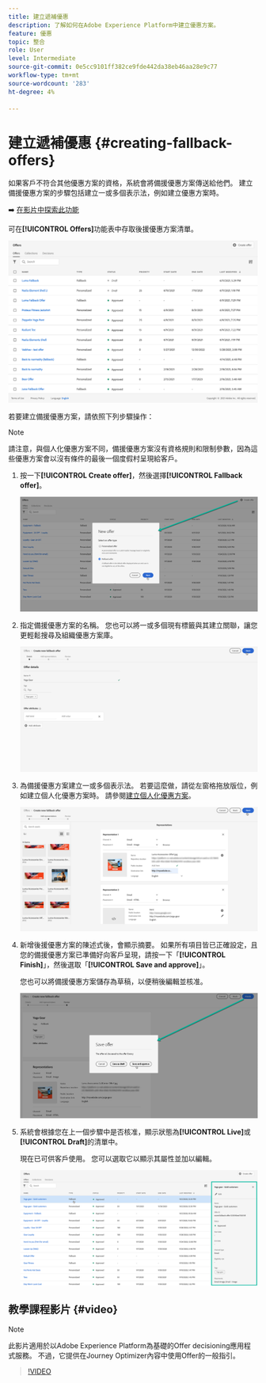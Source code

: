 ```yaml
---
title: 建立遞補優惠
description: 了解如何在Adobe Experience Platform中建立優惠方案。
feature: 優惠
topic: 整合
role: User
level: Intermediate
source-git-commit: 0e5cc9101ff382ce9fde442da38eb46aa28e9c77
workflow-type: tm+mt
source-wordcount: '283'
ht-degree: 4%

---
```


# 建立遞補優惠 {#creating-fallback-offers}

如果客戶不符合其他優惠方案的資格，系統會將備援優惠方案傳送給他們。 建立備援優惠方案的步驟包括建立一或多個表示法，例如建立優惠方案時。

➡️ [在影片中探索此功能](#video)

可在&#x200B;**[!UICONTROL Offers]**&#x200B;功能表中存取後援優惠方案清單。

![](../../assets/offers_list.png)

若要建立備援優惠方案，請依照下列步驟操作：

>[!NOTE]
>
>請注意，與個人化優惠方案不同，備援優惠方案沒有資格規則和限制參數，因為這些優惠方案會以沒有條件的最後一個度假村呈現給客戶。

1. 按一下&#x200B;**[!UICONTROL Create offer]**，然後選擇&#x200B;**[!UICONTROL Fallback offer]**。

   ![](../../assets/create_fallback.png)

1. 指定備援優惠方案的名稱。 您也可以將一或多個現有標籤與其建立關聯，讓您更輕鬆搜尋及組織優惠方案庫。

   ![](../../assets/fallback_details.png)

1. 為備援優惠方案建立一或多個表示法。 若要這麼做，請從左窗格拖放版位，例如建立個人化優惠方案時。 請參閱[建立個人化優惠方案](../offer-library/creating-personalized-offers.md)。

   ![](../../assets/fallback_content.png)

1. 新增後援優惠方案的陳述式後，會顯示摘要。 如果所有項目皆已正確設定，且您的備援優惠方案已準備好向客戶呈現，請按一下「**[!UICONTROL Finish]**」，然後選取「**[!UICONTROL Save and approve]**」。

   您也可以將備援優惠方案儲存為草稿，以便稍後編輯並核准。

   ![](../../assets/fallback_review.png)

1. 系統會根據您在上一個步驟中是否核准，顯示狀態為&#x200B;**[!UICONTROL Live]**&#x200B;或&#x200B;**[!UICONTROL Draft]**&#x200B;的清單中。

   現在已可供客戶使用。 您可以選取它以顯示其屬性並加以編輯。<!-- no suppression? -->

   ![](../../assets/fallback_created.png)

## 教學課程影片 {#video}

>[!NOTE]
>
>此影片適用於以Adobe Experience Platform為基礎的Offer decisioning應用程式服務。 不過，它提供在Journey Optimizer內容中使用Offer的一般指引。

>[!VIDEO](https://video.tv.adobe.com/v/329383?quality=12)
